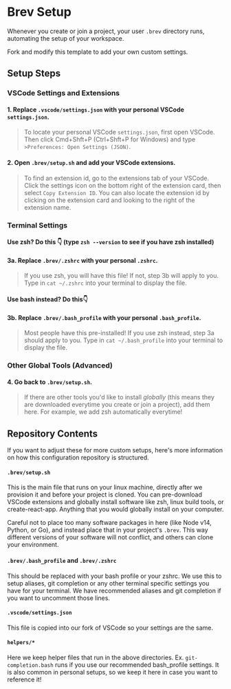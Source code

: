 # Brev Setup

Whenever you create or join a project, your user `.brev` directory runs, automating the setup of your workspace.

Fork and modify this template to add your own custom settings.

## Setup Steps

### VSCode Settings and Extensions
#### 1. Replace `.vscode/settings.json` with your personal VSCode `settings.json`.
>To locate your personal VSCode `settings.json`, first open VSCode. Then click Cmd+Shft+P (Ctrl+Shft+P for Windows) and type `>Preferences: Open Settings (JSON)`.

#### 2. Open `.brev/setup.sh` and add your VSCode extensions.
>To find an extension id, go to the extensions tab of your VSCode. Click the settings icon on the bottom right of the extension card, then select `Copy Extension ID`. You can also locate the extension id by clicking on the extension card and looking to the right of the extension name.

### Terminal Settings

#### Use **zsh**? Do this 👇 (type `zsh --version` to see if you have zsh installed)
#### 3a. Replace `.brev/.zshrc` with your personal `.zshrc`.
>If you use zsh, you will have this file! If not, step 3b will apply to you. Type in `cat ~/.zshrc` into your terminal to display the file.


#### Use **bash** instead? Do this👇
#### 3b. Replace `.brev/.bash_profile` with your personal `.bash_profile`.
>Most people have this pre-installed! If you use zsh instead, step 3a should apply to you. Type in `cat ~/.bash_profile` into your terminal to display the file.

### Other Global Tools (Advanced)
#### 4. Go back to `.brev/setup.sh`. 
>If there are other tools you'd like to install *globally* (this means they are downloaded everytime you create or join a project), add them here. For example, we add zsh automatically everytime!

## Repository Contents

If you want to adjust these for more custom setups, here's more information on how this configuration repository is structured.

#### `.brev/setup.sh`
This is the main file that runs on your linux machine, directly after we provision it and before your project is cloned.
You can pre-download VSCode extensions and globally install software like zsh, linux build tools, or create-react-app. Anything that you would globally install on your computer.

Careful not to place too many software packages in here (like Node v14, Python, or Go), and instead place that in your project's `.brev`. This way different versions of your software will not conflict, and others can clone your environment.

#### `.brev/.bash_profile` and `.brev/.zshrc`
This should be replaced with your bash profile or your zshrc. We use this to setup aliases, git completion or any other terminal specific settings you have for your terminal.
We have recommended aliases and git completion if you want to uncomment those lines.

#### `.vscode/settings.json`
This file is copied into our fork of VSCode so your settings are the same.

#### `helpers/*`
Here we keep helper files that run in the above directories. Ex. `git-completion.bash` runs if you use our recommended bash_profile settings. It is also common in personal setups, so we keep it here in case you want to reference it!

